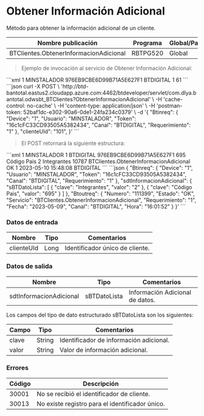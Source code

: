 # Obtener Información Adicional 

Método para obtener la información adicional de un cliente. 

Nombre publicación | Programa | Global/País 
--------- | ----------- | ----------- 
BTClientes.ObtenerInformacionAdicional | RBTPG520 | Global 

> Ejemplo de invocación al servicio de Obtener Información Adicional: 

<code-group> 
<code-block title="XML" active> 
```xml 
<soapenv:Envelope xmlns:soapenv="http://schemas.xmlsoap.org/soap/envelope/" xmlns:bts="http://uy.com.dlya.bantotal/BTSOA/"> 
   <soapenv:Header/> 
   <soapenv:Body> 
      <bts:BTClientes.ObtenerInformacionAdicional> 
         <bts:Btinreq> 
            <bts:Device>1</bts:Device> 
            <bts:Usuario>MINSTALADOR</bts:Usuario> 
            <bts:Token>976EB9CBE6D99B71A5E627F1</bts:Token> 
            <bts:Canal>BTDIGITAL</bts:Canal> 
            <bts:Requerimiento>1</bts:Requerimiento> 
         </bts:Btinreq> 
         <bts:clienteUId>61</bts:clienteUId> 
      </bts:BTClientes.ObtenerInformacionAdicional> 
   </soapenv:Body> 
</soapenv:Envelope> 
``` 
</code-block> 

<code-block title="JSON"> 
```json 
curl -X POST \ 
	'http://btd-bantotal.eastus2.cloudapp.azure.com:4462/btdeveloper/servlet/com.dlya.bantotal.odwsbt_BTClientes?ObtenerInformacionAdicional' \ 
	-H 'cache-control: no-cache' \ 
	-H 'content-type: application/json' \ 
	-H 'postman-token: 52baf1dc-e302-90a6-0de1-24fa234c0379' \ 
	-d '{ 
	"Btinreq": { 
	  "Device": "1", 
	  "Usuario": "MINSTALADOR", 
	  "Token": "16c1cFC33CD93505A5382434", 
	  "Canal": "BTDIGITAL", 
	  "Requerimiento": "1" 
	}, 
	"clienteUId": "101", 
}' 
``` 
</code-block> 
</code-group> 

> El POST retornará la siguiente estructura: 

<code-group> 
<code-block title="XML" active> 
```xml 
<SOAP-ENV:Envelope xmlns:SOAP-ENV="http://schemas.xmlsoap.org/soap/envelope/" xmlns:xsd="http://www.w3.org/2001/XMLSchema" xmlns:SOAP-ENC="http://schemas.xmlsoap.org/soap/encoding/" xmlns:xsi="http://www.w3.org/2001/XMLSchema-instance"> 
   <SOAP-ENV:Body> 
      <BTClientes.ObtenerInformacionAdicionalResponse xmlns="http://uy.com.dlya.bantotal/BTSOA/"> 
         <Btinreq> 
            <Device>1</Device> 
            <Usuario>MINSTALADOR</Usuario> 
            <Requerimiento>1</Requerimiento> 
            <Canal>BTDIGITAL</Canal> 
            <Token>976EB9CBE6D99B71A5E627F1</Token> 
         </Btinreq> 
         <sdtInformacionAdicional> 
            <sBTDatoLista> 
               <valor>695</valor> 
               <clave>Código Pais</clave> 
            </sBTDatoLista> 
            <sBTDatoLista> 
               <valor>2</valor> 
               <clave>Integrantes</clave> 
            </sBTDatoLista> 
         </sdtInformacionAdicional> 
         <Erroresnegocio></Erroresnegocio> 
         <Btoutreq> 
            <Numero>10787</Numero> 
            <Servicio>BTClientes.ObtenerInformacionAdicional</Servicio> 
            <Estado>OK</Estado> 
            <Requerimiento>1</Requerimiento> 
            <Fecha>2023-05-10</Fecha> 
            <Hora>15:48:08</Hora> 
            <Canal>BTDIGITAL</Canal> 
         </Btoutreq> 
      </BTClientes.ObtenerInformacionAdicionalResponse> 
   </SOAP-ENV:Body> 
</SOAP-ENV:Envelope> 
``` 
</code-block> 

<code-block title="JSON"> 
```json 
{ 
   "Btinreq": { 
      "Device": "1", 
      "Usuario": "MINSTALADOR", 
      "Token": "16c1cFC33CD93505A5382434", 
      "Canal": "BTDIGITAL", 
      "Requerimiento": "1" 
   }, 
   "sdtInformacionAdicional": { 
      "sBTDatoLista": [ 
      { 
         "clave": "Integrantes", 
         "valor": "2" 
      }, 
      { 
          "clave": "Código Pais", 
          "valor": "695" 
      } 
      ] 
   }, 
   "Btoutreq": { 
      "Numero": "111399", 
      "Estado": "OK", 
      "Servicio": "BTClientes.ObtenerInformacionAdicional", 
      "Requerimiento": "1", 
      "Fecha": "2023-05-09", 
      "Canal": "BTDIGITAL", 
      "Hora": "16:01:52" 
   } 
}' 
``` 
</code-block> 
</code-group> 

### Datos de entrada 

Nombre | Tipo | Comentarios 
--------- | ----------- | ----------- 
clienteUId | Long | Identificador único de cliente. 


### Datos de salida 
Nombre | Tipo | Comentarios 
--------- | ----------- | ----------- 
sdtInformacionAdicional | sBTDatoLista | Información Adicional de datos. 

Los campos del tipo de dato estructurado sBTDatoLista son los siguientes: 

Campo | Tipo | Comentarios 
--------- | ----------- | ----------- 
clave | String | Identificador de información adicional. 
valor | String | Valor de información adicional. 

### Errores 

Código | Descripción 
----------- | ----------- 
30001 | No se recibió el identificador de cliente. 
30013 | No existe registro para el identificador único. 

 

